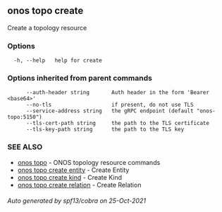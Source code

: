 ## onos topo create

Create a topology resource

### Options

```
  -h, --help   help for create
```

### Options inherited from parent commands

```
      --auth-header string       Auth header in the form 'Bearer <base64>'
      --no-tls                   if present, do not use TLS
      --service-address string   the gRPC endpoint (default "onos-topo:5150")
      --tls-cert-path string     the path to the TLS certificate
      --tls-key-path string      the path to the TLS key
```

### SEE ALSO

* [onos topo](onos_topo.md)	 - ONOS topology resource commands
* [onos topo create entity](onos_topo_create_entity.md)	 - Create Entity
* [onos topo create kind](onos_topo_create_kind.md)	 - Create Kind
* [onos topo create relation](onos_topo_create_relation.md)	 - Create Relation

###### Auto generated by spf13/cobra on 25-Oct-2021
